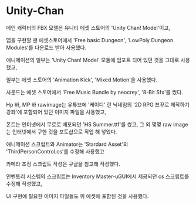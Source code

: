 # Unity-Chan
메인 캐릭터의 FBX 모델은 유니티 에셋 스토어의 'Unity Chan! Model'이고,

맵을 구현할 땐 에셋스토어에서 'Free basic Dungeon', 'LowPoly Dungeon Modules'를 다운로드 받아 사용했다.

애니메이션의 일부는 'Unity Chan! Model' 모듈에 임포트 되어 있던 것을 그대로 사용했고,

일부는 에셋 스토어의 'Animation Kick', 'Mixed Motion'을 사용했다.

사운드는 에셋 스토어에서 'Free Music Bundle by neocrey', '8-Bit Sfx'를 썼다.

Hp 바, MP 바 rawimage는 유튜브에 '케이디' 란 닉네임의 '2D RPG 쯔꾸르 제작하기 강좌'에 포함되어 있던 이미지 파일을 사용했고,

폰트는 인터넷에서 무료로 배포되던 'HS Summer.ttf'를 썼고, 그 외 몇몇 raw image는 인터넷에서 구한 것을 포토샵으로 작업 해 넣었다.

애니메이션 스크립트와 Animator는 'Stardard Asset'의 'ThirdPersonControl.cs'를 수정해 사용했고

카메라 조정 스크립트 작성은 구글을 참고해 작성했다.

인벤토리 시스템의 스크립트는 Inventory Master-uGUI에서 제공되던 cs 스크립트를 수정해 작성했고, 

UI 구현에 필요한 이미지 파일들도 위 에셋에 포함된 것을 사용했다.
